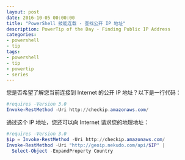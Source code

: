 ```yaml
---
layout: post
date: 2016-10-05 00:00:00
title: "PowerShell 技能连载 - 查找公开 IP 地址"
description: PowerTip of the Day - Finding Public IP Address
categories:
- powershell
- tip
tags:
- powershell
- tip
- powertip
- series
---
```

您是否希望了解您当前连接到 Internet 的公开 IP 地址？以下是一行代码：

```powershell
#requires -Version 3.0
Invoke-RestMethod -Uri http://checkip.amazonaws.com/
```

通过这个 IP 地址，您还可以向 Internet 请求您的地理地址：

```powershell
#requires -Version 3.0
$ip = Invoke-RestMethod -Uri http://checkip.amazonaws.com/
Invoke-RestMethod -Uri "http://geoip.nekudo.com/api/$IP" |
  Select-Object -ExpandProperty Country
```

<!--本文国际来源：[Finding Public IP Address](http://community.idera.com/powershell/powertips/b/tips/posts/finding-public-ip-address1)-->
